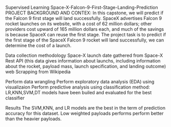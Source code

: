 Supervised Learning
Space-X-Falcon-9-First-Stage-Landing-Prediction
PROJECT BACKGROUND AND CONTEX:
In this capstone, we will predict if the Falcon 9 first stage will land successfully. SpaceX advertises Falcon 9 rocket launches on its website, with a cost of 62 million dollars; other providers cost upward of 165 million dollars each, and much of the savings is because SpaceX can reuse the first stage. The project task is to predict if the first stage of the SpaceX Falcon 9 rocket will land successfully, we can determine the cost of a launch.

Data collection methodology
Space-X launch date gathered from Space-X Rest API (this data gives information about launchs, including information about the rocket, payload mass, launch specification, and landing outcome) web Scrapping from Wikipedia

Perform data wrangling
Perform exploratory data analysis (EDA) using visualizaion Perform predictive analysis using classification method: LR,KNN,SVM,DT models have been builed and evaluated for the best classifier

Results
The SVM,KNN, and LR models are the best in the term of prediction accuracy for this dataset. Low weighted payloads performs perform better than the heavier payloads.
